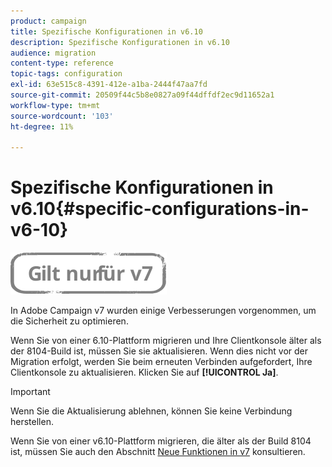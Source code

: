 ```yaml
---
product: campaign
title: Spezifische Konfigurationen in v6.10
description: Spezifische Konfigurationen in v6.10
audience: migration
content-type: reference
topic-tags: configuration
exl-id: 63e515c8-4391-412e-a1ba-2444f47aa7fd
source-git-commit: 20509f44c5b8e0827a09f44dffdf2ec9d11652a1
workflow-type: tm+mt
source-wordcount: '103'
ht-degree: 11%

---
```


# Spezifische Konfigurationen in v6.10{#specific-configurations-in-v6-10}

![](../../assets/v7-only.svg)

In Adobe Campaign v7 wurden einige Verbesserungen vorgenommen, um die Sicherheit zu optimieren.

Wenn Sie von einer 6.10-Plattform migrieren und Ihre Clientkonsole älter als der 8104-Build ist, müssen Sie sie aktualisieren. Wenn dies nicht vor der Migration erfolgt, werden Sie beim erneuten Verbinden aufgefordert, Ihre Clientkonsole zu aktualisieren. Klicken Sie auf **[!UICONTROL Ja]**.

>[!IMPORTANT]
>
>Wenn Sie die Aktualisierung ablehnen, können Sie keine Verbindung herstellen.

Wenn Sie von einer v6.10-Plattform migrieren, die älter als der Build 8104 ist, müssen Sie auch den Abschnitt [Neue Funktionen in v7](../../migration/using/general-configurations.md#new-features-in-v7) konsultieren.
